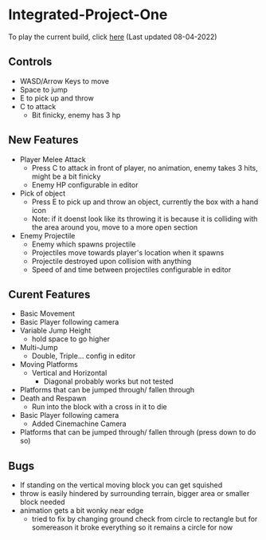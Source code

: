 # Integrated-Project-One
 
To play the current build, click [here](https://CynicalMouse.github.io/Integrated-Project-One/Builds/08-04-2022/index.html) (Last updated 08-04-2022)
## Controls
- WASD/Arrow Keys to move
- Space to jump
- E to pick up and throw
- C to attack
  - Bit finicky, enemy has 3 hp
  
## New Features  
- Player Melee Attack
  - Press C to attack in front of player, no animation, enemy takes 3 hits, might be a bit finicky
  - Enemy HP configurable in editor
- Pick of object
  - Press E to pick up and throw an object, currently the box with a hand icon
  - Note: if it doenst look like its throwing it is because it is colliding with the area around you, move to a more open section
- Enemy Projectile
  - Enemy which spawns projectile
  - Projectiles move towards player's location when it spawns
  - Projectile destroyed upon collision with anything
  - Speed of and time between projectiles configurable in editor
  
## Curent Features  
- Basic Movement  
- Basic Player following camera  
- Variable Jump Height 
  - hold space to go higher  
- Multi-Jump 
  - Double, Triple... config in editor  
- Moving Platforms 
  - Vertical and Horizontal 
    - Diagonal probably works but not tested  
- Platforms that can be jumped through/ fallen through  
- Death and Respawn  
  - Run into the block with a cross in it to die
- Basic Player following camera  
  - Added Cinemachine Camera
- Platforms that can be jumped through/ fallen through (press down to do so)

## Bugs
- If standing on the vertical moving block you can get squished 
- throw is easily hindered by surrounding terrain, bigger area or smaller block needed
- animation gets a bit wonky near edge
  - tried to fix by changing ground check from circle to rectangle but for somereason it broke everything so it remains a circle for now
